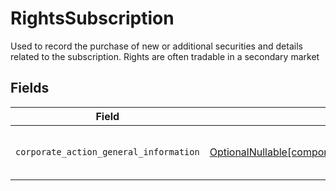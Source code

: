 # RightsSubscription

Used to record the purchase of new or additional securities and details related to the subscription. Rights are often tradable in a secondary market


## Fields

| Field                                                                                                                                                                        | Type                                                                                                                                                                         | Required                                                                                                                                                                     | Description                                                                                                                                                                  |
| ---------------------------------------------------------------------------------------------------------------------------------------------------------------------------- | ---------------------------------------------------------------------------------------------------------------------------------------------------------------------------- | ---------------------------------------------------------------------------------------------------------------------------------------------------------------------------- | ---------------------------------------------------------------------------------------------------------------------------------------------------------------------------- |
| `corporate_action_general_information`                                                                                                                                       | [OptionalNullable[components.EntryRightsSubscriptionCorporateActionGeneralInformation]](../../models/components/entryrightssubscriptioncorporateactiongeneralinformation.md) | :heavy_minus_sign:                                                                                                                                                           | Common fields for corporate actions                                                                                                                                          |